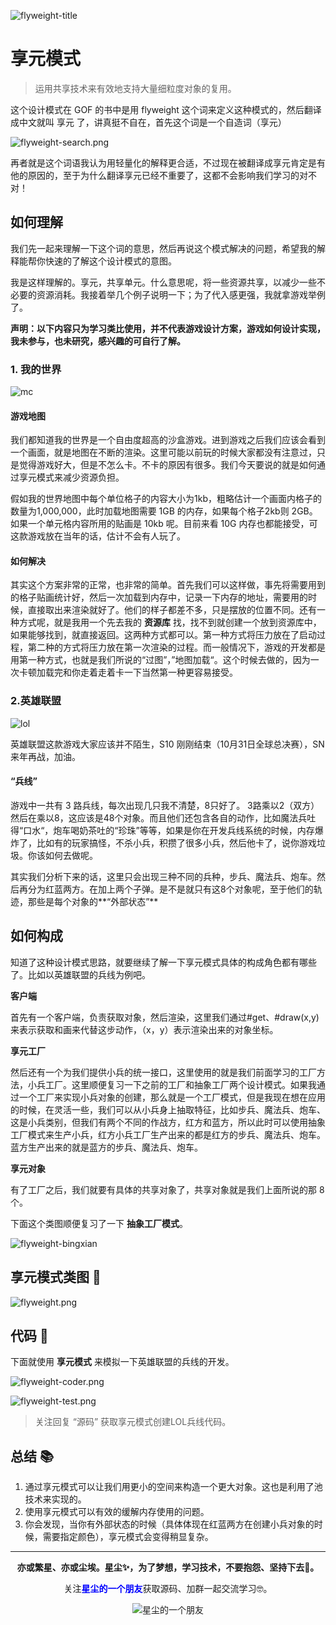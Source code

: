 ![flyweight-title](https://i.loli.net/2020/11/12/CKNbypcrJwdgflx.png)

# 享元模式

> 运用共享技术来有效地支持大量细粒度对象的复用。

这个设计模式在 GOF 的书中是用 flyweight 这个词来定义这种模式的，然后翻译成中文就叫 享元 了，讲真挺不自在，首先这个词是一个自造词（享元）

![flyweight-search.png](https://i.loli.net/2020/11/12/b8iZeYslH47DO6a.png)

再者就是这个词语我认为用轻量化的解释更合适，不过现在被翻译成享元肯定是有他的原因的，至于为什么翻译享元已经不重要了，这都不会影响我们学习的对不对！

## 如何理解

我们先一起来理解一下这个词的意思，然后再说这个模式解决的问题，希望我的解释能帮你快速的了解这个设计模式的意图。

我是这样理解的。享元，共享单元。什么意思呢，将一些资源共享，以减少一些不必要的资源消耗。我接着举几个例子说明一下；为了代入感更强，我就拿游戏举例了。

**声明：以下内容只为学习类比使用，并不代表游戏设计方案，游戏如何设计实现，我未参与，也未研究，感兴趣的可自行了解。**

### 1. 我的世界

![mc](https://i.loli.net/2020/11/12/qOtZ4YdgxePj1Iy.jpg)

#### 游戏地图

我们都知道我的世界是一个自由度超高的沙盒游戏。进到游戏之后我们应该会看到一个画面，就是地图在不断的渲染。这里可能以前玩的时候大家都没有注意过，只是觉得游戏好大，但是不怎么卡。不卡的原因有很多。我们今天要说的就是如何通过享元模式来减少资源负担。

假如我的世界地图中每个单位格子的内容大小为1kb，粗略估计一个画面内格子的数量为1,000,000，此时加载地图需要 1GB 的内存，如果每个格子2kb则 2GB。如果一个单元格内容所用的贴画是 10kb 呢。目前来看 10G 内存也都能接受，可这款游戏放在当年的话，估计不会有人玩了。



#### 如何解决

其实这个方案非常的正常，也非常的简单。首先我们可以这样做，事先将需要用到的格子贴画统计好，然后一次加载到内存中，记录一下内存的地址，需要用的时候，直接取出来渲染就好了。他们的样子都差不多，只是摆放的位置不同。还有一种方式呢，就是我用一个先去我的 **资源库** 找，找不到就创建一个放到资源库中，如果能够找到，就直接返回。这两种方式都可以。第一种方式将压力放在了启动过程，第二种的方式将压力放在第一次渲染的过程。而一般情况下，游戏的开发都是用第一种方式，也就是我们所说的“过图”，”地图加载“。这个时候去做的，因为一次卡顿加载完和你走着走着卡一下当然第一种更容易接受。



### 2.英雄联盟

![lol](https://i.loli.net/2020/11/12/Wxw5741lX6ThejY.jpg)

英雄联盟这款游戏大家应该并不陌生，S10 刚刚结束（10月31日全球总决赛），SN来年再战，加油。

#### “兵线”

游戏中一共有 3 路兵线，每次出现几只我不清楚，8只好了。 3路乘以2（双方）然后在乘以8，这应该是48个对象。而且他们还包含各自的动作，比如魔法兵吐得“口水“，炮车喝奶茶吐的“珍珠”等等，如果是你在开发兵线系统的时候，内存爆炸了，比如有的玩家搞怪，不杀小兵，积攒了很多小兵，然后他卡了，说你游戏垃圾。你该如何去做呢。

其实我们分析下来的话，这里只会出现三种不同的兵种，步兵、魔法兵、炮车。然后再分为红蓝两方。在加上两个子弹。是不是就只有这8个对象呢，至于他们的轨迹，那些是每个对象的**“外部状态”**



## 如何构成

知道了这种设计模式思路，就要继续了解一下享元模式具体的构成角色都有哪些了。比如以英雄联盟的兵线为例吧。

**客户端**

首先有一个客户端，负责获取对象，然后渲染，这里我们通过#get、#draw(x,y)来表示获取和画来代替这步动作，（x，y）表示渲染出来的对象坐标。

**享元工厂**

然后还有一个为我们提供小兵的统一接口，这里使用的就是我们前面学习的工厂方法，小兵工厂。这里顺便复习一下之前的工厂和抽象工厂两个设计模式。如果我通过一个工厂来实现小兵对象的创建，那么就是一个工厂模式，但是我现在想在应用的时候，在灵活一些，我们可以从小兵身上抽取特征，比如步兵、魔法兵、炮车、这是小兵类别，但我们有两个不同的作战方，红方和蓝方，所以此时可以使用抽象工厂模式来生产小兵，红方小兵工厂生产出来的都是红方的步兵、魔法兵、炮车。蓝方生产出来的就是蓝方的步兵、魔法兵、炮车。

**享元对象**

有了工厂之后，我们就要有具体的共享对象了，共享对象就是我们上面所说的那 8 个。

下面这个类图顺便复习了一下 **抽象工厂模式**。

![flyweight-bingxian](https://i.loli.net/2020/11/12/dKDUbQ9sJRvFmTA.png)



## 享元模式类图 📌

![flyweight.png](https://i.loli.net/2020/11/12/YgS7J51GWuwZPBX.png)

## 代码 📃

下面就使用 **享元模式** 来模拟一下英雄联盟的兵线的开发。

![flyweight-coder.png](https://i.loli.net/2020/11/12/stDkSmh83HpK1TV.png)

![flyweight-test.png](https://i.loli.net/2020/11/12/Yrh3FlIOuH5jREd.png)

> 关注回复 “源码” 获取享元模式创建LOL兵线代码。

## 总结 📚

1. 通过享元模式可以让我们用更小的空间来构造一个更大对象。这也是利用了池技术来实现的。
2. 使用享元模式可以有效的缓解内存使用的问题。
3. 你会发现，当你有外部状态的时候（具体体现在红蓝两方在创建小兵对象的时候，需要指定颜色），享元模式会变得稍显复杂。

----
<div align="center">
    <b>亦或繁星、亦或尘埃。星尘✨，为了梦想，学习技术，不要抱怨、坚持下去💪。</b>
    <p>关注<b style='color:blue'>星尘的一个朋友</b>获取源码、加群一起交流学习🤓。</p>
    <img alt='星尘的一个朋友' src='https://i.loli.net/2020/10/22/7swJfMCPrThebVI.png'/>
</div>
